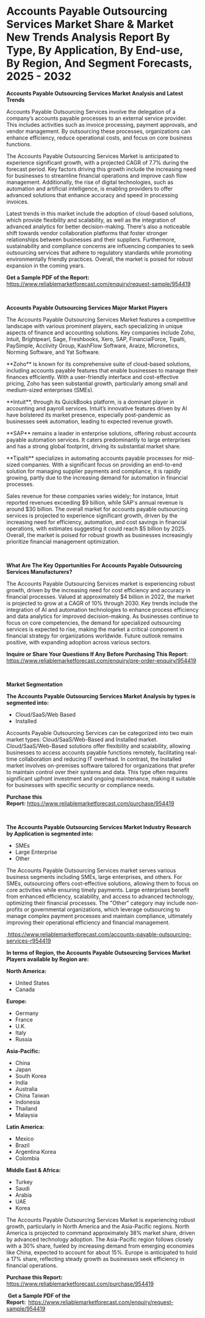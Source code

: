 <p><h1>Accounts Payable Outsourcing Services Market Share & Market New Trends Analysis Report By Type, By Application, By End-use, By Region, And Segment Forecasts, 2025 - 2032</h1></p><p><strong>Accounts Payable Outsourcing Services Market Analysis and Latest Trends</strong></p>
<p><p>Accounts Payable Outsourcing Services involve the delegation of a company’s accounts payable processes to an external service provider. This includes activities such as invoice processing, payment approvals, and vendor management. By outsourcing these processes, organizations can enhance efficiency, reduce operational costs, and focus on core business functions.</p><p>The Accounts Payable Outsourcing Services Market is anticipated to experience significant growth, with a projected CAGR of 7.7% during the forecast period. Key factors driving this growth include the increasing need for businesses to streamline financial operations and improve cash flow management. Additionally, the rise of digital technologies, such as automation and artificial intelligence, is enabling providers to offer advanced solutions that enhance accuracy and speed in processing invoices.</p><p>Latest trends in this market include the adoption of cloud-based solutions, which provide flexibility and scalability, as well as the integration of advanced analytics for better decision-making. There's also a noticeable shift towards vendor collaboration platforms that foster stronger relationships between businesses and their suppliers. Furthermore, sustainability and compliance concerns are influencing companies to seek outsourcing services that adhere to regulatory standards while promoting environmentally friendly practices. Overall, the market is poised for robust expansion in the coming years.</p></p>
<p><strong>Get a Sample PDF of the Report:&nbsp;</strong> <a href="https://www.reliablemarketforecast.com/enquiry/request-sample/954419?utm_campaign=3135&utm_medium=2&utm_source=Github&utm_content=ia&utm_term=18042025&utm_id=accounts-payable-outsourcing-services">https://www.reliablemarketforecast.com/enquiry/request-sample/954419</a></p>
<p>&nbsp;</p>
<p><strong>Accounts Payable Outsourcing Services Major Market Players</strong></p>
<p><p>The Accounts Payable Outsourcing Services Market features a competitive landscape with various prominent players, each specializing in unique aspects of finance and accounting solutions. Key companies include Zoho, Intuit, Brightpearl, Sage, Freshbooks, Xero, SAP, FinancialForce, Tipalti, PaySimple, Acclivity Group, KashFlow Software, Araize, Micronetics, Norming Software, and Yat Software.</p><p>**Zoho** is known for its comprehensive suite of cloud-based solutions, including accounts payable features that enable businesses to manage their finances efficiently. With a user-friendly interface and cost-effective pricing, Zoho has seen substantial growth, particularly among small and medium-sized enterprises (SMEs).</p><p>**Intuit**, through its QuickBooks platform, is a dominant player in accounting and payroll services. Intuit’s innovative features driven by AI have bolstered its market presence, especially post-pandemic as businesses seek automation, leading to expected revenue growth.</p><p>**SAP** remains a leader in enterprise solutions, offering robust accounts payable automation services. It caters predominantly to large enterprises and has a strong global footprint, driving its substantial market share.</p><p>**Tipalti** specializes in automating accounts payable processes for mid-sized companies. With a significant focus on providing an end-to-end solution for managing supplier payments and compliance, it is rapidly growing, partly due to the increasing demand for automation in financial processes.</p><p>Sales revenue for these companies varies widely; for instance, Intuit reported revenues exceeding $9 billion, while SAP's annual revenue is around $30 billion. The overall market for accounts payable outsourcing services is projected to experience significant growth, driven by the increasing need for efficiency, automation, and cost savings in financial operations, with estimates suggesting it could reach $5 billion by 2025. Overall, the market is poised for robust growth as businesses increasingly prioritize financial management optimization.</p></p>
<p>&nbsp;</p>
<p><strong>What Are The Key Opportunities For Accounts Payable Outsourcing Services Manufacturers?</strong></p>
<p><p>The Accounts Payable Outsourcing Services market is experiencing robust growth, driven by the increasing need for cost efficiency and accuracy in financial processes. Valued at approximately $4 billion in 2022, the market is projected to grow at a CAGR of 10% through 2030. Key trends include the integration of AI and automation technologies to enhance process efficiency and data analytics for improved decision-making. As businesses continue to focus on core competencies, the demand for specialized outsourcing services is expected to rise, making the market a critical component in financial strategy for organizations worldwide. Future outlook remains positive, with expanding adoption across various sectors.</p></p>
<p><strong>Inquire or Share Your Questions If Any Before Purchasing This Report:</strong> <a href="https://www.reliablemarketforecast.com/enquiry/pre-order-enquiry/954419?utm_campaign=3135&utm_medium=2&utm_source=Github&utm_content=ia&utm_term=18042025&utm_id=accounts-payable-outsourcing-services">https://www.reliablemarketforecast.com/enquiry/pre-order-enquiry/954419</a></p>
<p>&nbsp;</p>
<p><strong>Market Segmentation</strong></p>
<p><strong>The Accounts Payable Outsourcing Services Market Analysis by types is segmented into:</strong></p>
<p><ul><li>Cloud/SaaS/Web Based</li><li>Installed</li></ul></p>
<p><p>Accounts Payable Outsourcing Services can be categorized into two main market types: Cloud/SaaS/Web-Based and Installed market. Cloud/SaaS/Web-Based solutions offer flexibility and scalability, allowing businesses to access accounts payable functions remotely, facilitating real-time collaboration and reducing IT overhead. In contrast, the Installed market involves on-premises software tailored for organizations that prefer to maintain control over their systems and data. This type often requires significant upfront investment and ongoing maintenance, making it suitable for businesses with specific security or compliance needs.</p></p>
<p><strong>Purchase this Report:&nbsp;</strong><a href="https://www.reliablemarketforecast.com/purchase/954419?utm_campaign=3135&utm_medium=2&utm_source=Github&utm_content=ia&utm_term=18042025&utm_id=accounts-payable-outsourcing-services">https://www.reliablemarketforecast.com/purchase/954419</a></p>
<p>&nbsp;</p>
<p><strong>The Accounts Payable Outsourcing Services Market Industry Research by Application is segmented into:</strong></p>
<p><ul><li>SMEs</li><li>Large Enterprise</li><li>Other</li></ul></p>
<p><p>The Accounts Payable Outsourcing Services market serves various business segments including SMEs, large enterprises, and others. For SMEs, outsourcing offers cost-effective solutions, allowing them to focus on core activities while ensuring timely payments. Large enterprises benefit from enhanced efficiency, scalability, and access to advanced technology, optimizing their financial processes. The "Other" category may include non-profits or governmental organizations, which leverage outsourcing to manage complex payment processes and maintain compliance, ultimately improving their operational efficiency and financial management.</p></p>
<p><a href="https://www.reliablemarketforecast.com/accounts-payable-outsourcing-services-r954419?utm_campaign=3135&utm_medium=2&utm_source=Github&utm_content=ia&utm_term=18042025&utm_id=accounts-payable-outsourcing-services">&nbsp;https://www.reliablemarketforecast.com/accounts-payable-outsourcing-services-r954419</a></p>
<p><strong>In terms of Region, the Accounts Payable Outsourcing Services Market Players available by Region are:</strong></p>
<p>
    <p> <strong> North America: </strong>
        <ul>
            <li>United States</li>
            <li>Canada</li>
        </ul>
        </p> 
    <p> <strong> Europe: </strong>
        <ul>
            <li>Germany</li>
            <li>France</li>
            <li>U.K.</li>
            <li>Italy</li>
            <li>Russia</li>
        </ul>
        </p> 
    <p> <strong> Asia-Pacific: </strong>
        <ul>
            <li>China</li>
            <li>Japan</li>
            <li>South Korea</li>
            <li>India</li>
            <li>Australia</li>
            <li>China Taiwan</li>
            <li>Indonesia</li>
            <li>Thailand</li>
            <li>Malaysia</li>
        </ul>
        </p> 
    <p> <strong> Latin America: </strong>
        <ul>
            <li>Mexico</li>
            <li>Brazil</li>
            <li>Argentina Korea</li>
            <li>Colombia</li>
        </ul>
        </p> 
    <p> <strong> Middle East & Africa: </strong>
        <ul>
            <li>Turkey</li>
            <li>Saudi</li>
            <li>Arabia</li>
            <li>UAE</li>
            <li>Korea</li>
        </ul>
    </p>
    </p>
<p><p>The Accounts Payable Outsourcing Services Market is experiencing robust growth, particularly in North America and the Asia-Pacific regions. North America is projected to command approximately 38% market share, driven by advanced technology adoption. The Asia-Pacific region follows closely with a 30% share, fueled by increasing demand from emerging economies like China, expected to account for about 15%. Europe is anticipated to hold a 17% share, reflecting steady growth as businesses seek efficiency in financial operations.</p></p>
<p><strong>Purchase this Report: </strong><a href="https://www.reliablemarketforecast.com/purchase/954419?utm_campaign=3135&utm_medium=2&utm_source=Github&utm_content=ia&utm_term=18042025&utm_id=accounts-payable-outsourcing-services">https://www.reliablemarketforecast.com/purchase/954419</a></p>
<p>&nbsp;<strong>Get a Sample PDF of the Report:&nbsp;&nbsp;</strong><a href="https://www.reliablemarketforecast.com/enquiry/request-sample/954419?utm_campaign=3135&utm_medium=2&utm_source=Github&utm_content=ia&utm_term=18042025&utm_id=accounts-payable-outsourcing-services">https://www.reliablemarketforecast.com/enquiry/request-sample/954419</a></p>
<p><strong></strong></p>
<p><p></p><p></p><p></p></p>